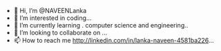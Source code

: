 - 👋 Hi, I’m @NAVEENLanka
- 👀 I’m interested in coding...
- 🌱 I’m currently learning . computer science and engineering..
- 💞️ I’m looking to collaborate on ...
- 📫 How to reach me http://linkedin.com/in/lanka-naveen-4581ba226...

<!---
NAVEENLanka/NAVEENLanka is a ✨ special ✨ repository because its `README.md` (this file) appears on your GitHub profile.
You can click the Preview link to take a look at your changes.
--->
